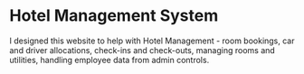 # Hotel Management System

I designed this website to help with Hotel Management - room bookings, car and driver allocations, check-ins and check-outs, managing rooms and utilities, handling employee data from admin controls.
